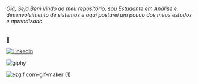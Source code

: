 ###### Olá, Seja Bem vindo ao meu repositório, sou Estudante em Análise e desenvolvimento de sistemas e aqui postarei um pouco dos meus estudos e aprendizado.

🧿


[![Linkedin](https://img.shields.io/badge/LinkedIn-0077B5?style=for-the-badge&logo=linkedin&logoColor=white)](https://www.linkedin.com/in/rilourie-del-neri-de-lima-7181b2227/)

![giphy](https://user-images.githubusercontent.com/110860775/191618284-0ad063b2-e0d7-4c3a-aa8a-7c7c298aa476.gif)

![ezgif com-gif-maker (1)](https://user-images.githubusercontent.com/44802650/144859580-4c2455d2-3919-4b64-b000-f8a422af9889.gif)

